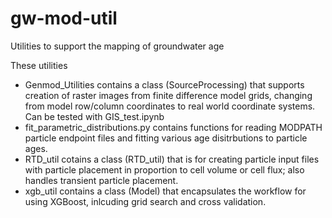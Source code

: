 # gw-mod-util
Utilities to support the mapping of groundwater age

These utilities

* Genmod_Utilities contains a class (SourceProcessing) that supports creation of raster images from finite difference model grids, changing from model row/column coordinates to real world coordinate systems. Can be tested with GIS_test.ipynb
* fit_parametric_distributions.py contains functions for reading MODPATH particle endpoint files and fitting various age disitrbutions to particle ages.
* RTD_util cotains a class (RTD_util) that is for creating particle input files with particle placement in proportion to cell volume or cell flux; also handles transient particle placement.
* xgb_util contains a class (Model) that encapsulates the workflow for using XGBoost, inlcuding grid search and cross validation.
